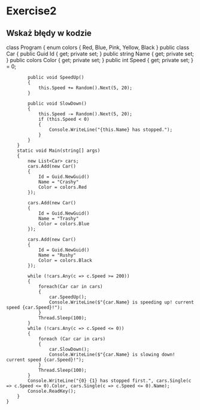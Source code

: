 # Exercise2
## Wskaż błędy w kodzie
class Program
    {
        enum colors
        {
            Red,
            Blue,
            Pink,
            Yellow,
            Black
        }
        public class Car
        {
            public Guid Id { get; private set; }
            public string Name { get; private set; }
            public colors Color { get; private set; }
            public int Speed { get; private set; } = 0;

            public void SpeedUp()
            {
                this.Speed += Random().Next(5, 20);
            }

            public void SlowDown()
            {
                this.Speed -= Random().Next(5, 20);
                if (this.Speed < 0)
                {
                    Console.WriteLine("{this.Name} has stopped.");
                }
            }
        }
        static void Main(string[] args)
        {
            new List<Car> cars;
            cars.Add(new Car()
            {
                Id = Guid.NewGuid()
                Name = "Crashy"
                Color = colors.Red
            });

            cars.Add(new Car()
            {
                Id = Guid.NewGuid()
                Name = "Trashy"
                Color = colors.Blue
            });

            cars.Add(new Car()
            {
                Id = Guid.NewGuid()
                Name = "Rushy"
                Color = colors.Black
            });

            while (!cars.Any(c => c.Speed >= 200))
            {
                foreach(Car car in cars)
                {
                    car.SpeedUp();
                    Console.WriteLine($"{car.Name} is speeding up! current speed {car.Speed}!");
                }
                Thread.Sleep(100);
            }
            while (!cars.Any(c => c.Speed <= 0))
            {
                foreach (Car car in cars)
                {
                    car.SlowDown();
                    Console.WriteLine($"{car.Name} is slowing down! current speed {car.Speed}!");
                }
                Thread.Sleep(100);
            }
            Console.WriteLine("{0} {1} has stopped first.", cars.Single(c => c.Speed <= 0).Color, cars.Single(c => c.Speed <= 0).Name);
            Console.ReadKey();
        }
    }
